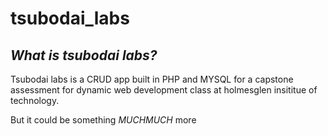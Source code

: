 # tsubodai_labs

## *What is tsubodai labs?*

Tsubodai labs is a CRUD app built in PHP and MYSQL for a capstone assessment for dynamic web development class at holmesglen insititue of technology.

But it could be something _MUCHMUCH_ more

